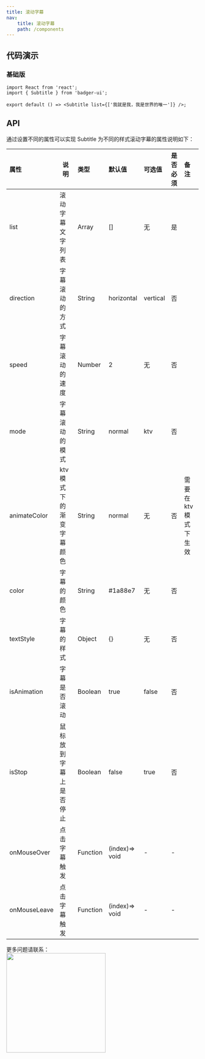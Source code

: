 ```yaml
---
title: 滚动字幕
nav:
    title: 滚动字幕
    path: /components
---
```


## 代码演示

### 基础版

```tsx
import React from 'react';
import { Subtitle } from 'badger-ui';

export default () => <Subtitle list={['我就是我，我是世界的唯一']} />;
```

## API

通过设置不同的属性可以实现 Subtitle 为不同的样式滚动字幕的属性说明如下：

| 属性         | 说明                     | 类型     | 默认值         | 可选值   | 是否必须 | 备注                  |
| :----------- | ------------------------ | :------- | :------------- | :------- | :------- | :-------------------- |
| list         | 滚动字幕文字列表         | Array    | []             | 无       | 是       |                       |
| direction    | 字幕滚动的方式           | String   | horizontal     | vertical | 否       |                       |
| speed        | 字幕滚动的速度           | Number   | 2              | 无       | 否       |                       |
| mode         | 字幕滚动的模式           | String   | normal         | ktv      | 否       |                       |
| animateColor | ktv 模式下的渐变字幕颜色 | String   | normal         | 无       | 否       | 需要在 ktv 模式下生效 |
| color        | 字幕的颜色               | String   | #1a88e7        | 无       | 否       |                       |
| textStyle    | 字幕的样式               | Object   | {}             | 无       | 否       |                       |
| isAnimation  | 字幕是否滚动             | Boolean  | true           | false    | 否       |                       |
| isStop       | 鼠标放到字幕上是否停止   | Boolean  | false          | true     | 否       |                       |
| onMouseOver  | 点击字幕触发             | Function | (index)=> void | -        | -        |                       |
| onMouseLeave | 点击字幕触发             | Function | (index)=> void | -        | -        |                       |

更多问题请联系： <br /> <img src="/images/wechat.jpeg" width="260" />

